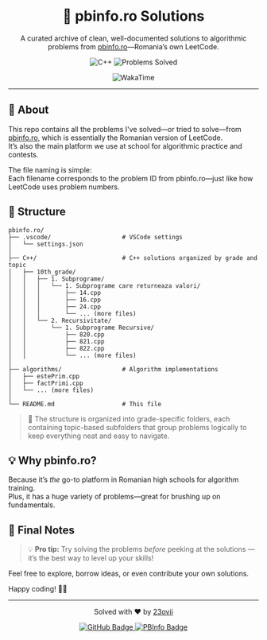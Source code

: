 <div align="center">

# 🧠 pbinfo.ro Solutions

A curated archive of clean, well-documented solutions to algorithmic problems from [pbinfo.ro](https://pbinfo.ro)—Romania’s own LeetCode.

<p align="center">
  <img src="https://img.shields.io/badge/Language-C%2B%2B-blue.svg?style=for-the-badge&logo=c%2B%2B" alt="C++" />
  <img src="https://img.shields.io/endpoint?url=https://pbinfo-ro.vercel.app/api/solved" alt="Problems Solved" />

</p>
<p align="center">
  <img src="https://wakatime.com/badge/user/0ecf21c2-9d6b-43c6-920e-eef4300ba43c/project/8d07bc1f-a4ce-452d-b333-e6338ab690a4.svg" alt="WakaTime">
</p>

</div>

---

## 📌 About

This repo contains all the problems I've solved—or tried to solve—from [pbinfo.ro](https://pbinfo.ro), which is essentially the Romanian version of LeetCode.  
It’s also the main platform we use at school for algorithmic practice and contests.

The file naming is simple:  
Each filename corresponds to the problem ID from pbinfo.ro—just like how LeetCode uses problem numbers.

## 📁 Structure

```
pbinfo.ro/
├── .vscode/                    # VSCode settings
│   └── settings.json
│
├── C++/                        # C++ solutions organized by grade and topic
│   ├── 10th_grade/
│   │   ├── 1. Subprograme/
│   │   │   └── 1. Subprograme care returneaza valori/
│   │   │       ├── 14.cpp
│   │   │       ├── 16.cpp
│   │   │       ├── 24.cpp
│   │   │       └── ... (more files)
│   │   └── 2. Recursivitate/
│   │       └── 1. Subprograme Recursive/
│   │           ├── 820.cpp
│   │           ├── 821.cpp
│   │           ├── 822.cpp
│   │           └── ... (more files)
│
├── algorithms/                 # Algorithm implementations
│   ├── estePrim.cpp
│   ├── factPrimi.cpp
│   └── ... (more files)
│
└── README.md                   # This file
```

> 🚧 The structure is organized into grade-specific folders, each containing topic-based subfolders that group problems logically to keep everything neat and easy to navigate.

## 💡 Why pbinfo.ro?

Because it’s *the* go-to platform in Romanian high schools for algorithm training.  
Plus, it has a huge variety of problems—great for brushing up on fundamentals.

## 🙌 Final Notes

> 💡 **Pro tip:** Try solving the problems *before* peeking at the solutions — it’s the best way to level up your skills!

Feel free to explore, borrow ideas, or even contribute your own solutions.

Happy coding! 🚀✨

---
<div align="center">
  
Solved with ❤️ by [23ovii](https://github.com/23ovii)

</div>

<p align="center">
  <a href="https://github.com/23ovii" target="_blank" rel="noopener noreferrer">
    <img src="https://img.shields.io/badge/GitHub-23ovii-181717?style=for-the-badge&logo=github&logoColor=white" alt="GitHub Badge" />
  </a>
  <a href="https://www.pbinfo.ro/profil/23ovii" target="_blank" rel="noopener noreferrer">
    <img src="https://img.shields.io/badge/PBInfo-23ovii-0088CC?style=for-the-badge&logo=codeforces&logoColor=white" alt="PBInfo Badge" />
  </a>
</p>
